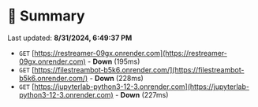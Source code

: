 # 📖 Summary
Last updated: **8/31/2024, 6:49:37 PM**

- `GET` [https://restreamer-09gx.onrender.com](https://restreamer-09gx.onrender.com) - **Down** (195ms)
- `GET` [https://filestreambot-b5k6.onrender.com/](https://filestreambot-b5k6.onrender.com/) - **Down** (228ms)
- `GET` [https://jupyterlab-python3-12-3.onrender.com](https://jupyterlab-python3-12-3.onrender.com) - **Down** (227ms)
